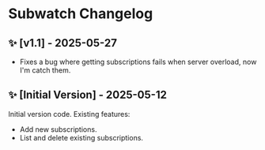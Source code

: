 # Subwatch Changelog

## ✨ [v1.1] - 2025-05-27

- Fixes a bug where getting subscriptions fails when server overload, now I'm catch them.

## ✨ [Initial Version] - 2025-05-12

Initial version code. Existing features:

- Add new subscriptions.
- List and delete existing subscriptions.
